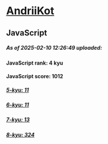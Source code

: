 # [AndriiKot](https://www.codewars.com/users/AndriiKot) 

## JavaScript

##### As of 2025-02-10 12:26:49 uploaded:

#### JavaScript rank: 4 kyu

#### JavaScript score: 1012

##### [5-kyu: 11](https://github.com/AndriiKot/JavaScript__CodeWars/tree/main/kyu-5)

##### [6-kyu: 11](https://github.com/AndriiKot/JavaScript__CodeWars/tree/main/kyu-6)

##### [7-kyu: 13](https://github.com/AndriiKot/JavaScript__CodeWars/tree/main/kyu-7)

##### [8-kyu: 324](https://github.com/AndriiKot/JavaScript__CodeWars/tree/main/kyu-8)

